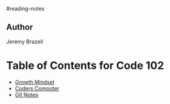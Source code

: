 #reading-notes

## Author
Jeremy Brazell

# Table of Contents for Code 102
- [Growth Mindset](class01.md)
- [Coders Computer](class02.md)
- [Git Notes](class03.md)
